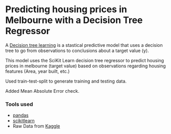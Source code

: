 # Predicting housing prices in Melbourne with a Decision Tree Regressor

A [Decision tree learning](https://en.wikipedia.org/wiki/Decision_tree_learning) is a stastical predictive model that uses a decision tree to go from observations to conclusions about a target value (y).

This model uses the SciKit Learn decision tree regressor to predict housing prices in melbourne (target value) based on observations regarding housing features (Area, year built, etc.)

Used train-test-split to generate training and testing data.

Added Mean Absolute Error check.

### Tools used
* [pandas](https://pandas.pydata.org/)
* [scikitlearn](https://scikit-learn.org/stable/)
* Raw Data from [Kaggle](https://www.kaggle.com/dansbecker/melbourne-housing-snapshot)
